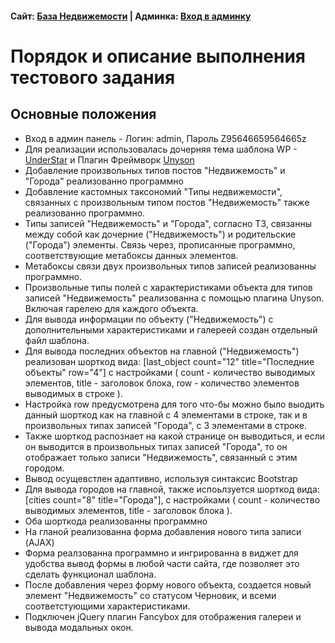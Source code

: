 

#### Сайт: [База Недвижемости](http://test.joomlamix.ru) | Админка: [Вход в админку](http://test.joomlamix.ru/wp-login.php)

# Порядок и описание выполнения тестового задания

## Основные положения

- Вход в админ панель - Логин: admin, Пароль Z95646659564665z
- Для реализации использовалась дочерняя тема шаблона WP - [UnderStar](https://understrap.com) и Плагин Фреймворк [Unyson](http://unyson.io)
- Добавление произвольных типов постов "Недвижемость" и "Города" реализованно программно
- Добавление кастомных таксономий "Типы недвижемости", связанных с произвольным типом постов "Недвижемость" также реализованно программно.
- Типы записей "Недвижемость" и "Города", согласно ТЗ, связанны между собой как дочерние ("Недвижемость") и родительские ("Города") элементы. Связь через, прописанные программно, соответствующие метабоксы данных элементов.
- Метабоксы связи двух произвольных типов записей реализованны программно.
- Произвольные типы полей с характеристиками объекта для типов записей "Недвижемость" реализованна с помощью плагина Unyson. Включая гарелею для каждого объекта.
- Для вывода информации по объекту ("Недвижемость") с дополнительными характеристиками и галереей создан отдельный файл шаблона.
- Для вывода последних объектов на главной ("Недвижемость") реализован шорткод вида: [last_object count="12" title="Последние объекты" row="4"] с настройками ( сount - количество выводимых элементов, title - заголовок блока, row - количество элементов выводимых в строке ).
- Настройка row предусмотрена для того что-бы можно было выодить данный шорткод как на главной с 4 элементами в строке, так и в произвольных типах записей "Города", с 3 элементами в строке.
- Также шорткод распознает на какой странице он выводиться, и если он выводится в произвольных типах записей "Города", то он отображает только записи "Недвижемость", связанный с этим городом.
- Вывод осущевстлен адаптивно, используя синтаксис Bootstrap
- Для вывода городов на главной, также испоьлзуется шорткод вида: [cities count="8" title="Города"], с настройками ( сount - количество выводимых элементов, title - заголовок блока ).
- Оба шорткода реализованны программно
- На гланой реализованна форма добавления нового типа записи (AJAX)
- Форма реалзованна программно и ингрированна в виджет для удобства вывод формы в любой части сайта, где позволяет это сделать функционал шаблона.
- После добавления через форму нового объекта, создается новый элемент "Недвижемость" со статусом Черновик, и всеми соответстующими характеристиками.
- Подключен jQuery плагин Fancybox для отображения галереи и вывода модальных окон. 
